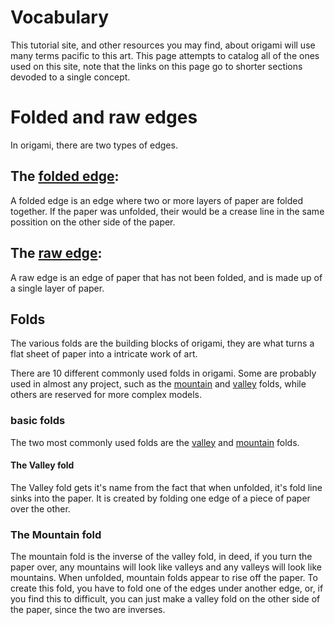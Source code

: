 # Vocabulary

This tutorial site, and other resources you may find, about origami will use many terms pacific to this art. 
This page attempts to catalog all of the ones used on this site, note that the links on this page go to shorter sections devoded to a single concept.
# Folded and raw edges

In origami, there are two types of edges.

## The [folded edge](foldededge.md):

A folded edge is an edge where two or more layers of paper are folded together. If the paper was unfolded, their would be a crease line in the same possition on the other side of the paper.


## The [raw edge](rawedge.md):
A raw edge is an edge of paper that has not been folded, and is made up of a single layer of paper.


## Folds

The various folds are the building blocks of origami, they are what turns a flat sheet of paper into a intricate work of art.

There are 10 different commonly used folds in origami.
Some are probably used in almost any project, such as the [mountain](mountain.md) and [valley](valley.md) folds, while others are reserved for more complex models.


### basic folds
The two most commonly used folds are the [valley](valley.md) and [mountain](mountain.md) folds.

#### The Valley fold
The Valley fold gets it's name from the fact that when unfolded, it's fold line sinks into  the paper.
It is created by folding one edge of a piece of paper over the other.

### The Mountain fold
The mountain fold is the inverse of the valley fold, in deed, if you turn the paper over, any mountains will look like valleys and any valleys will look like mountains.
When unfolded, mountain folds appear to rise off the paper.
To create this fold, you have to fold one of the edges under another edge, or, if you find this to difficult, you can just make a valley fold on the other side of the paper, since the two are inverses.

